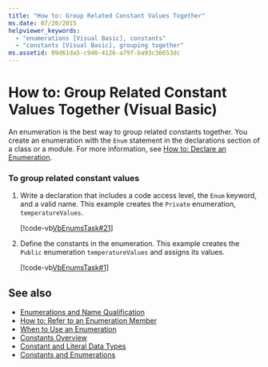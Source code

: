 ```yaml
---
title: "How to: Group Related Constant Values Together"
ms.date: 07/20/2015
helpviewer_keywords: 
  - "enumerations [Visual Basic], constants"
  - "constants [Visual Basic], grouping together"
ms.assetid: 09d61da5-c940-4126-a79f-ba93c36653dc
---
```

# How to: Group Related Constant Values Together (Visual Basic)
An enumeration is the best way to group related constants together. You create an enumeration with the `Enum` statement in the declarations section of a class or a module. For more information, see [How to: Declare an Enumeration](../../../../visual-basic/programming-guide/language-features/constants-enums/how-to-declare-enumerations.md).  
  
### To group related constant values  
  
1. Write a declaration that includes a code access level, the `Enum` keyword, and a valid name. This example creates the `Private` enumeration, `temperatureValues`.  
  
     [!code-vb[VbEnumsTask#21](~/samples/snippets/visualbasic/VS_Snippets_VBCSharp/VbEnumsTask/VB/Class2.vb#21)]  
  
2. Define the constants in the enumeration. This example creates the `Public` enumeration `temperatureValues` and assigns its values.  
  
     [!code-vb[VbEnumsTask#1](~/samples/snippets/visualbasic/VS_Snippets_VBCSharp/VbEnumsTask/VB/Class2.vb#1)]  
  
## See also

- [Enumerations and Name Qualification](../../../../visual-basic/programming-guide/language-features/constants-enums/enumerations-and-name-qualification.md)
- [How to: Refer to an Enumeration Member](../../../../visual-basic/programming-guide/language-features/constants-enums/how-to-refer-to-an-enumeration-member.md)
- [When to Use an Enumeration](../../../../visual-basic/programming-guide/language-features/constants-enums/when-to-use-an-enumeration.md)
- [Constants Overview](../../../../visual-basic/programming-guide/language-features/constants-enums/constants-overview.md)
- [Constant and Literal Data Types](../../../../visual-basic/programming-guide/language-features/constants-enums/constant-and-literal-data-types.md)
- [Constants and Enumerations](../../../../visual-basic/language-reference/constants-and-enumerations.md)
